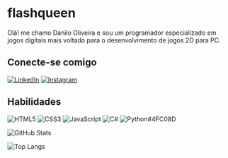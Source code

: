 # flashqueen

Olá! me chamo Danilo Oliveira e sou um programador especializado em jogos digitais mais voltado para o desenvolvimento de jogos 2D para PC.

## Conecte-se comigo

[![LinkedIn](https://img.shields.io/badge/LinkedIn-000?style=for-the-badge&logo=linkedin&logoColor=0E76A8)](https://www.linkedin.com/in/danilo-aires-lopes-de-oliveira/)
[![Instagram](https://img.shields.io/badge/Instagram-000?style=for-the-badge&logo=instagram)](https://www.instagram.com/danrowllet/)

## Habilidades

![HTML5](https://img.shields.io/badge/HTML5-000?style=for-the-badge&logo=html5)
![CSS3](https://img.shields.io/badge/CSS3-000?style=for-the-badge&logo=css3&logoColor=264CE4)
![JavaScript](https://img.shields.io/badge/JavaScript-000?style=for-the-badge&logo=javascript)
![C#](https://img.shields.io/badge/C%23-000?style=for-the-badge&logo=c-sharp&logoColor=823085)
![Python](https://img.shields.io/badge/Python-000?style=for-the-badge&logo=python)#4FC08D








![GitHub Stats](https://github-readme-stats.vercel.app/api?username=flashqueen&theme=transparent&bg_color=000&border_color=30A3DC&show_icons=true&icon_color=30A3DC&title_color=E94D5F&text_color=FFF)

![Top Langs](https://github-readme-stats-git-masterrstaa-rickstaa.vercel.app/api/top-langs/?username=flashqueen&layout=compact&bg_color=000&border_color=30A3DC&title_color=E94D5F&text_color=FFF)